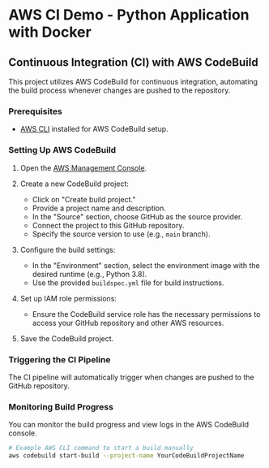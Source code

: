# AWS CI Demo - Python Application with Docker

## Continuous Integration (CI) with AWS CodeBuild

This project utilizes AWS CodeBuild for continuous integration, automating the build process whenever changes are pushed to the repository.

### Prerequisites

- [AWS CLI](https://aws.amazon.com/cli/) installed for AWS CodeBuild setup.

### Setting Up AWS CodeBuild

1. Open the [AWS Management Console](https://console.aws.amazon.com/codebuild/).

2. Create a new CodeBuild project:
   - Click on "Create build project."
   - Provide a project name and description.
   - In the "Source" section, choose GitHub as the source provider.
   - Connect the project to this GitHub repository.
   - Specify the source version to use (e.g., `main` branch).

3. Configure the build settings:
   - In the "Environment" section, select the environment image with the desired runtime (e.g., Python 3.8).
   - Use the provided `buildspec.yml` file for build instructions.

4. Set up IAM role permissions:
   - Ensure the CodeBuild service role has the necessary permissions to access your GitHub repository and other AWS resources.

5. Save the CodeBuild project.

### Triggering the CI Pipeline

The CI pipeline will automatically trigger when changes are pushed to the GitHub repository.

### Monitoring Build Progress

You can monitor the build progress and view logs in the AWS CodeBuild console.

```bash
# Example AWS CLI command to start a build manually
aws codebuild start-build --project-name YourCodeBuildProjectName
